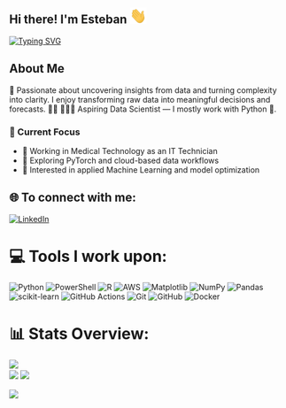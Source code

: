 ## Hi there! I'm Esteban <img src="https://raw.githubusercontent.com/ABSphreak/ABSphreak/master/gifs/Hi.gif" width="30" alt="Waving hand"/>

[![Typing SVG](https://readme-typing-svg.herokuapp.com?color=00FF00&vCenter=true&width=500&lines=Data+Science+Engineering+Student)](https://git.io/typing-svg)

##  About Me

🔎 Passionate about uncovering insights from data and turning complexity into clarity. I enjoy transforming raw data into meaningful decisions and forecasts. 🚀💡
👨🏻‍💻 Aspiring Data Scientist — I mostly work with Python 🐍.

### 🎯 Current Focus

- 🔭 Working in Medical Technology as an IT Technician  
- 🌱 Exploring PyTorch and cloud-based data workflows  
- 🤖 Interested in applied Machine Learning and model optimization


## 🌐 To connect with me:
[![LinkedIn](https://img.shields.io/badge/LinkedIn-%230077B5.svg?logo=linkedin&logoColor=white)](https://linkedin.com/in/www.linkedin.com/in/esteban-rm) 

# 💻 Tools I work upon:
![Python](https://img.shields.io/badge/python-3670A0?style=for-the-badge&logo=python&logoColor=ffdd54) ![PowerShell](https://img.shields.io/badge/PowerShell-%235391FE.svg?style=for-the-badge&logo=powershell&logoColor=white) ![R](https://img.shields.io/badge/r-%23276DC3.svg?style=for-the-badge&logo=r&logoColor=white) ![AWS](https://img.shields.io/badge/AWS-%23FF9900.svg?style=for-the-badge&logo=amazon-aws&logoColor=white) ![Matplotlib](https://img.shields.io/badge/Matplotlib-%23ffffff.svg?style=for-the-badge&logo=Matplotlib&logoColor=black) ![NumPy](https://img.shields.io/badge/numpy-%23013243.svg?style=for-the-badge&logo=numpy&logoColor=white) ![Pandas](https://img.shields.io/badge/pandas-%23150458.svg?style=for-the-badge&logo=pandas&logoColor=white) ![scikit-learn](https://img.shields.io/badge/scikit--learn-%23F7931E.svg?style=for-the-badge&logo=scikit-learn&logoColor=white) ![GitHub Actions](https://img.shields.io/badge/github%20actions-%232671E5.svg?style=for-the-badge&logo=githubactions&logoColor=white) ![Git](https://img.shields.io/badge/git-%23F05033.svg?style=for-the-badge&logo=git&logoColor=white) ![GitHub](https://img.shields.io/badge/github-%23121011.svg?style=for-the-badge&logo=github&logoColor=white) ![Docker](https://img.shields.io/badge/docker-%230db7ed.svg?style=for-the-badge&logo=docker&logoColor=white)
# 📊 Stats Overview:
![](https://nirzak-streak-stats.vercel.app/?user=Est3banR&theme=dark&hide_border=false)<br/>
![](https://github-readme-stats.vercel.app/api/top-langs/?username=Est3banR&theme=dark&hide_border=false&include_all_commits=false&count_private=false&layout=compact)
![](https://github-profile-trophy.vercel.app/?username=Est3banR&theme=radical&no-frame=false&no-bg=true&margin-w=4)


<img align='center' src='https://user-images.githubusercontent.com/5713670/87202985-820dcb80-c2b6-11ea-9f56-7ec461c497c3.gif' width='200"'>

